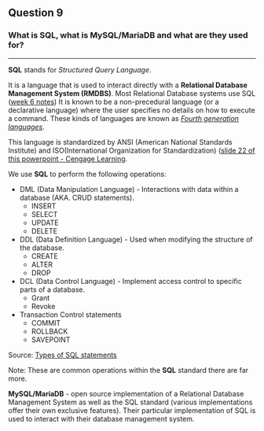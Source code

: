 ## Question 9

### What is SQL, what is MySQL/MariaDB and what are they used for?

---

**SQL** stands for *Structured Query Language*.

It is a language that is used to interact directly with a **Relational Database Management System (RMDBS)**. Most Relational Database systems use SQL ([week 6 notes](https://github.com/senecawebprogramming/web306-day6-databases-sql-web306/blob/master/web306-day6-databases-sql-handout.pdf)) It is known to be a non-precedural language (or a declarative language) where the user specifies no details on how to execute a command. These kinds of languages are known as [*Fourth generation languages*](https://ict.senecacollege.ca/~ipc144/pages/content/compi.html#gen).

This language is standardized by ANSI (American National Standards Institute) and ISO(International Organization for Standardization) ([slide 22 of this powerpoint - Cengage Learning](refs/normalization.ppt). 

We use **SQL** to perform the following operations:

- DML (Data Manipulation Language) - Interactions with data within a database (AKA. CRUD statements).
  - INSERT
  - SELECT
  - UPDATE
  - DELETE
- DDL (Data Definition Language) - Used when modifying the structure of the database.
  - CREATE
  - ALTER
  - DROP
- DCL (Data Control Language) - Implement access control to specific parts of a database.
  - Grant
  - Revoke
- Transaction Control statements 
  - COMMIT
  - ROLLBACK
  - SAVEPOINT

Source: [Types of SQL statements](https://www.youtube.com/watch?v=nFYg9-LxFeo)

Note: These are common operations within the **SQL** standard there are far more.

**MySQL/MariaDB** - open source implementation of a Relational Database Management System as well as the SQL standard (various implementations offer their own exclusive features). Their particular implementation of SQL is used to interact with their database management system.

